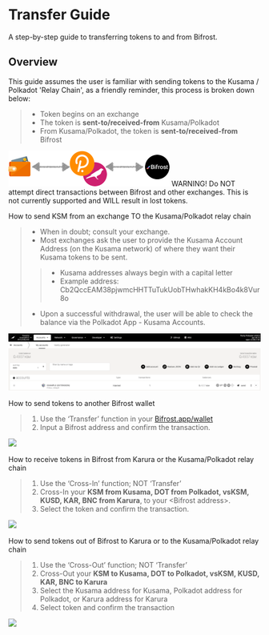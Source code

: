 # Transfer Guide

A step-by-step guide to transferring tokens to and from Bifrost.

## Overview

This guide assumes the user is familiar with sending tokens to the Kusama / Polkadot 'Relay Chain', as a friendly reminder, this process is broken down below:

> * Token begins on an exchange
> * The token is **sent-to/received-from** Kusama/Polkadot
> * From Kusama/Polkadot, the token is **sent-to/received-from** Bifrost

![](<../../../.gitbook/assets/image (8).png>) WARNING! Do NOT attempt direct transactions between Bifrost and other exchanges. This is not currently supported and WILL result in lost tokens.



How to send KSM from an exchange TO the Kusama/Polkadot relay chain

> * When in doubt; consult your exchange.
> * Most exchanges ask the user to provide the Kusama Account Address (on the Kusama network) of where they want their Kusama tokens to be sent.
>
> > * Kusama addresses always begin with a capital letter
> > * Example address: Cb2QccEAM38pjwmcHHTTuTukUobTHwhakKH4kBo4k8Vur8o
>
> * Upon a successful withdrawal, the user will be able to check the balance via the Polkadot App - Kusama Accounts.
>
>

![](<../../../.gitbook/assets/image (47).png>)



How to send tokens to another Bifrost wallet

> 1. Use the ‘Transfer’ function in your [Bifrost.app/wallet](https://bifrost.app/)
> 2. Input a Bifrost address and confirm the transaction.

![](https://files.gitbook.com/v0/b/gitbook-x-prod.appspot.com/o/spaces%2F-MVzXa22j6fsQEjpS4Ht-887967055%2Fuploads%2Fgit-blob-2c69dff42a91be41148b30f17324e553adba3c3f%2Ftransfer\_tokens\_1.gif?alt=media)

How to receive tokens in Bifrost from Karura or the Kusama/Polkadot relay chain

> 1. Use the ‘Cross-In’ function; NOT ‘Transfer’
> 2. Cross-In your **KSM from Kusama, DOT from Polkadot, vsKSM, KUSD, KAR, BNC from Karura**, to your \<Bifrost address>.
> 3. Select the token and confirm the transaction.

![](https://files.gitbook.com/v0/b/gitbook-x-prod.appspot.com/o/spaces%2F-MVzXa22j6fsQEjpS4Ht-887967055%2Fuploads%2Fgit-blob-443aced9035617484239a2adc0b9e7812f679dfc%2Freceive\_token.gif?alt=media)



How to send tokens out of Bifrost to Karura or to the Kusama/Polkadot relay chain

> 1. Use the ‘Cross-Out’ function; NOT ‘Transfer’
> 2. Cross-Out your **KSM to Kusama, DOT to Polkadot, vsKSM, KUSD, KAR, BNC to Karura**
> 3. Select the Kusama address for Kusama, Polkadot address for Polkadot, or Karura address for Karura
> 4. Select token and confirm the transaction

![](https://files.gitbook.com/v0/b/gitbook-x-prod.appspot.com/o/spaces%2F-MVzXa22j6fsQEjpS4Ht-887967055%2Fuploads%2Fgit-blob-139aff58586a44df4efee2b2d4905ec8b741ebab%2Fsend\_tokens.gif?alt=media)
